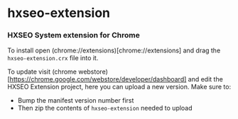 # hxseo-extension
### HXSEO System extension for Chrome

To install open (chrome://extensions)[chrome://extensions] and drag the `hxseo-extension.crx` file into it.


To update visit (chrome webstore)[https://chrome.google.com/webstore/developer/dashboard] and edit the HXSEO Extension project, here you can upload a new version.
Make sure to:
 - Bump the manifest version number first
 - Then zip the contents of `hxseo-extension` needed to upload